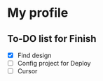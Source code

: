 # My profile

## To-DO list for Finish

- [x] Find design
- [ ] Config project for Deploy
- [ ] Cursor
